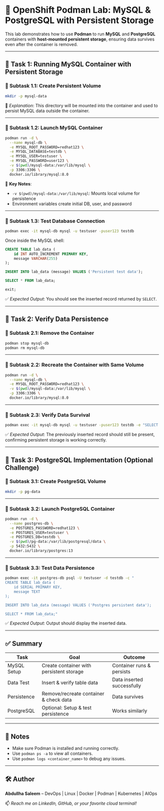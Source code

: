 # 🚀 OpenShift Podman Lab: MySQL & PostgreSQL with Persistent Storage

This lab demonstrates how to use **Podman** to run **MySQL** and **PostgreSQL** containers with **host-mounted persistent storage**, ensuring data survives even after the container is removed.

---

## 📘 Task 1: Running MySQL Container with Persistent Storage

### 🔹 Subtask 1.1: Create Persistent Volume

```bash
mkdir -p mysql-data
```

📌 *Explanation*: This directory will be mounted into the container and used to persist MySQL data outside the container.

---

### 🔹 Subtask 1.2: Launch MySQL Container

```bash
podman run -d \
  --name mysql-db \
  -e MYSQL_ROOT_PASSWORD=redhat123 \
  -e MYSQL_DATABASE=testdb \
  -e MYSQL_USER=testuser \
  -e MYSQL_PASSWORD=user123 \
  -v $(pwd)/mysql-data:/var/lib/mysql \
  -p 3306:3306 \
  docker.io/library/mysql:8.0
```

📌 **Key Notes**:
- `-v $(pwd)/mysql-data:/var/lib/mysql`: Mounts local volume for persistence
- Environment variables create initial DB, user, and password

---

### 🔹 Subtask 1.3: Test Database Connection

```bash
podman exec -it mysql-db mysql -u testuser -puser123 testdb
```

Once inside the MySQL shell:

```sql
CREATE TABLE lab_data (
    id INT AUTO_INCREMENT PRIMARY KEY,
    message VARCHAR(255)
);

INSERT INTO lab_data (message) VALUES ('Persistent test data');

SELECT * FROM lab_data;

exit;
```

✅ *Expected Output*: You should see the inserted record returned by `SELECT`.

---

## 📘 Task 2: Verify Data Persistence

### 🔹 Subtask 2.1: Remove the Container

```bash
podman stop mysql-db
podman rm mysql-db
```

---

### 🔹 Subtask 2.2: Recreate the Container with Same Volume

```bash
podman run -d \
  --name mysql-db \
  -e MYSQL_ROOT_PASSWORD=redhat123 \
  -v $(pwd)/mysql-data:/var/lib/mysql \
  -p 3306:3306 \
  docker.io/library/mysql:8.0
```

---

### 🔹 Subtask 2.3: Verify Data Survival

```bash
podman exec -it mysql-db mysql -u testuser -puser123 testdb -e "SELECT * FROM lab_data;"
```

✅ *Expected Output*: The previously inserted record should still be present, confirming persistent storage is working correctly.

---

## 🧪 Task 3: PostgreSQL Implementation (Optional Challenge)

### 🔹 Subtask 3.1: Create PostgreSQL Volume

```bash
mkdir -p pg-data
```

---

### 🔹 Subtask 3.2: Launch PostgreSQL Container

```bash
podman run -d \
  --name postgres-db \
  -e POSTGRES_PASSWORD=redhat123 \
  -e POSTGRES_USER=testuser \
  -e POSTGRES_DB=testdb \
  -v $(pwd)/pg-data:/var/lib/postgresql/data \
  -p 5432:5432 \
  docker.io/library/postgres:13
```

---

### 🔹 Subtask 3.3: Test Data Persistence

```bash
podman exec -it postgres-db psql -U testuser -d testdb -c "
CREATE TABLE lab_data (
    id SERIAL PRIMARY KEY,
    message TEXT
);

INSERT INTO lab_data (message) VALUES ('Postgres persistent data');

SELECT * FROM lab_data;"
```

✅ *Expected Output*: Output should display the inserted data.

---

## ✅ Summary

| Task        | Goal                                       | Outcome                     |
|-------------|--------------------------------------------|-----------------------------|
| MySQL Setup | Create container with persistent storage   | Container runs & persists   |
| Data Test   | Insert & verify table data                 | Data inserted successfully  |
| Persistence | Remove/recreate container & check data     | Data survives               |
| PostgreSQL  | Optional: Setup & test persistence         | Works similarly             |

---

## 📌 Notes

- Make sure Podman is installed and running correctly.
- Use `podman ps -a` to view all containers.
- Use `podman logs <container_name>` to debug any issues.

---

## 🛠 Author

**Abdullha Saleem** – DevOps | Linux | Docker | Podman | Kubernetes | AIOps

📫 *Reach me on LinkedIn, GitHub, or your favorite cloud terminal!*
